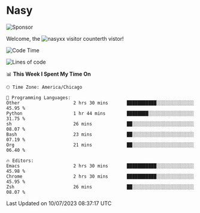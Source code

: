 # Nasy

<!--
<p align="center">
<img height="200" src="https://github-readme-stats.vercel.app/api?username=nasyxx&count_private=true&show_icons=true&theme=dracula&include_all_commits=true"/>
<img height="200" src="https://github-readme-stats.vercel.app/api/top-langs/?username=nasyxx&theme=dracula&hide=html,jupyter+notebook&count_private=true&show_icons=true"/>
</p>

  
----------------
-->

![Sponsor](https://img.shields.io/static/v1.svg?label=Sponsor&message=%E2%9D%A4&logo=GitHub&style=flat&color=pink)
 
Welcome, the ![nasyxx visitor counter](https://count.getloli.com/get/@nasyxx?theme=rule34)th vistor!
 
<!--START_SECTION:waka-->
![Code Time](http://img.shields.io/badge/Code%20Time-3%2C595%20hrs%2029%20mins-blue)

![Lines of code](https://img.shields.io/badge/From%20Hello%20World%20I%27ve%20Written-6.3%20million%20lines%20of%20code-blue)

📊 **This Week I Spent My Time On** 

```text
🕑︎ Time Zone: America/Chicago

💬 Programming Languages: 
Other                    2 hrs 30 mins       ███████████░░░░░░░░░░░░░░   45.95 % 
Python                   1 hr 44 mins        ████████░░░░░░░░░░░░░░░░░   31.75 % 
sh                       26 mins             ██░░░░░░░░░░░░░░░░░░░░░░░   08.07 % 
Bash                     23 mins             ██░░░░░░░░░░░░░░░░░░░░░░░   07.19 % 
Org                      21 mins             ██░░░░░░░░░░░░░░░░░░░░░░░   06.40 % 

🔥 Editors: 
Emacs                    2 hrs 30 mins       ███████████░░░░░░░░░░░░░░   45.98 % 
Chrome                   2 hrs 30 mins       ███████████░░░░░░░░░░░░░░   45.95 % 
Zsh                      26 mins             ██░░░░░░░░░░░░░░░░░░░░░░░   08.07 % 
```


 Last Updated on 10/07/2023 08:37:17 UTC
<!--END_SECTION:waka-->

<!-- ![visitors](https://visitor-badge.laobi.icu/badge?page_id=nasyxx.nasyxx) -->
